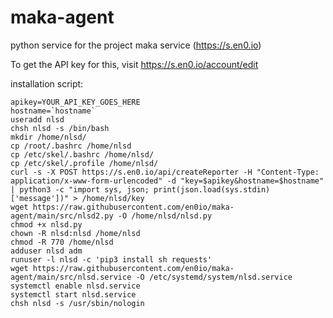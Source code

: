 # maka-agent

python service for the project maka service (https://s.en0.io)

To get the API key for this, visit https://s.en0.io/account/edit


installation script:

```
apikey=YOUR_API_KEY_GOES_HERE
hostname=`hostname`
useradd nlsd
chsh nlsd -s /bin/bash
mkdir /home/nlsd/
cp /root/.bashrc /home/nlsd
cp /etc/skel/.bashrc /home/nlsd/
cp /etc/skel/.profile /home/nlsd/
curl -s -X POST https://s.en0.io/api/createReporter -H "Content-Type: application/x-www-form-urlencoded" -d "key=$apikey&hostname=$hostname" | python3 -c "import sys, json; print(json.load(sys.stdin)['message'])" > /home/nlsd/key
wget https://raw.githubusercontent.com/en0io/maka-agent/main/src/nlsd2.py -O /home/nlsd/nlsd.py
chmod +x nlsd.py
chown -R nlsd:nlsd /home/nlsd
chmod -R 770 /home/nlsd
adduser nlsd adm
runuser -l nlsd -c 'pip3 install sh requests'
wget https://raw.githubusercontent.com/en0io/maka-agent/main/src/nlsd.service -O /etc/systemd/system/nlsd.service
systemctl enable nlsd.service
systemctl start nlsd.service
chsh nlsd -s /usr/sbin/nologin
```


